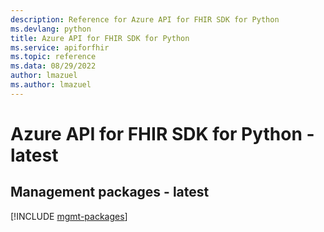 ```yaml
---
description: Reference for Azure API for FHIR SDK for Python
ms.devlang: python
title: Azure API for FHIR SDK for Python
ms.service: apiforfhir
ms.topic: reference
ms.data: 08/29/2022
author: lmazuel
ms.author: lmazuel
---
```

# Azure API for FHIR SDK for Python - latest

## Management packages - latest
[!INCLUDE [mgmt-packages](api-for-fhir-mgmt-index.md)]